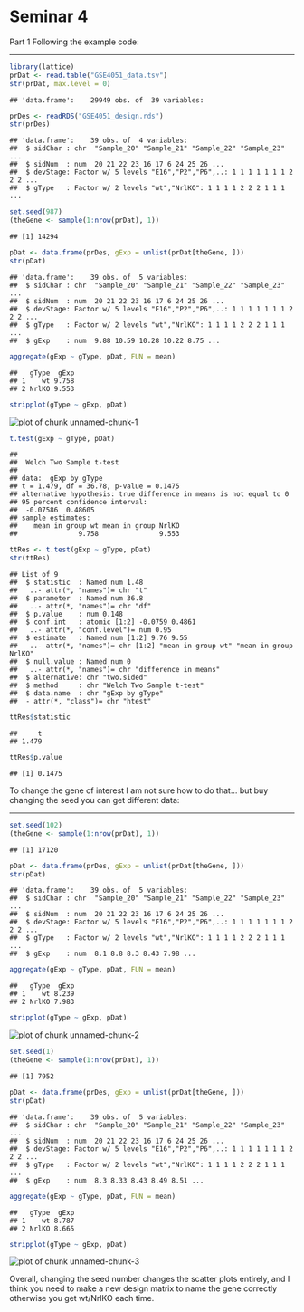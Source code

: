 Seminar 4
============================

Part 1 Following the example code:
_____________________________________

```r
library(lattice)
prDat <- read.table("GSE4051_data.tsv")
str(prDat, max.level = 0)
```

```
## 'data.frame':	29949 obs. of  39 variables:
```

```r
prDes <- readRDS("GSE4051_design.rds")
str(prDes)
```

```
## 'data.frame':	39 obs. of  4 variables:
##  $ sidChar : chr  "Sample_20" "Sample_21" "Sample_22" "Sample_23" ...
##  $ sidNum  : num  20 21 22 23 16 17 6 24 25 26 ...
##  $ devStage: Factor w/ 5 levels "E16","P2","P6",..: 1 1 1 1 1 1 1 2 2 2 ...
##  $ gType   : Factor w/ 2 levels "wt","NrlKO": 1 1 1 1 2 2 2 1 1 1 ...
```

```r
set.seed(987)
(theGene <- sample(1:nrow(prDat), 1))
```

```
## [1] 14294
```

```r
pDat <- data.frame(prDes, gExp = unlist(prDat[theGene, ]))
str(pDat)
```

```
## 'data.frame':	39 obs. of  5 variables:
##  $ sidChar : chr  "Sample_20" "Sample_21" "Sample_22" "Sample_23" ...
##  $ sidNum  : num  20 21 22 23 16 17 6 24 25 26 ...
##  $ devStage: Factor w/ 5 levels "E16","P2","P6",..: 1 1 1 1 1 1 1 2 2 2 ...
##  $ gType   : Factor w/ 2 levels "wt","NrlKO": 1 1 1 1 2 2 2 1 1 1 ...
##  $ gExp    : num  9.88 10.59 10.28 10.22 8.75 ...
```

```r
aggregate(gExp ~ gType, pDat, FUN = mean)
```

```
##   gType  gExp
## 1    wt 9.758
## 2 NrlKO 9.553
```

```r
stripplot(gType ~ gExp, pDat)
```

![plot of chunk unnamed-chunk-1](figure/unnamed-chunk-1.png) 

```r
t.test(gExp ~ gType, pDat)
```

```
## 
## 	Welch Two Sample t-test
## 
## data:  gExp by gType
## t = 1.479, df = 36.78, p-value = 0.1475
## alternative hypothesis: true difference in means is not equal to 0
## 95 percent confidence interval:
##  -0.07586  0.48605
## sample estimates:
##    mean in group wt mean in group NrlKO 
##               9.758               9.553
```

```r
ttRes <- t.test(gExp ~ gType, pDat)
str(ttRes)
```

```
## List of 9
##  $ statistic  : Named num 1.48
##   ..- attr(*, "names")= chr "t"
##  $ parameter  : Named num 36.8
##   ..- attr(*, "names")= chr "df"
##  $ p.value    : num 0.148
##  $ conf.int   : atomic [1:2] -0.0759 0.4861
##   ..- attr(*, "conf.level")= num 0.95
##  $ estimate   : Named num [1:2] 9.76 9.55
##   ..- attr(*, "names")= chr [1:2] "mean in group wt" "mean in group NrlKO"
##  $ null.value : Named num 0
##   ..- attr(*, "names")= chr "difference in means"
##  $ alternative: chr "two.sided"
##  $ method     : chr "Welch Two Sample t-test"
##  $ data.name  : chr "gExp by gType"
##  - attr(*, "class")= chr "htest"
```

```r
ttRes$statistic
```

```
##     t 
## 1.479
```

```r
ttRes$p.value
```

```
## [1] 0.1475
```


To change the gene of interest I am not sure how to do that... but buy changing the seed you can get different data:
______________________________________


```r
set.seed(102)
(theGene <- sample(1:nrow(prDat), 1))
```

```
## [1] 17120
```

```r
pDat <- data.frame(prDes, gExp = unlist(prDat[theGene, ]))
str(pDat)
```

```
## 'data.frame':	39 obs. of  5 variables:
##  $ sidChar : chr  "Sample_20" "Sample_21" "Sample_22" "Sample_23" ...
##  $ sidNum  : num  20 21 22 23 16 17 6 24 25 26 ...
##  $ devStage: Factor w/ 5 levels "E16","P2","P6",..: 1 1 1 1 1 1 1 2 2 2 ...
##  $ gType   : Factor w/ 2 levels "wt","NrlKO": 1 1 1 1 2 2 2 1 1 1 ...
##  $ gExp    : num  8.1 8.8 8.3 8.43 7.98 ...
```

```r
aggregate(gExp ~ gType, pDat, FUN = mean)
```

```
##   gType  gExp
## 1    wt 8.239
## 2 NrlKO 7.983
```

```r
stripplot(gType ~ gExp, pDat)
```

![plot of chunk unnamed-chunk-2](figure/unnamed-chunk-2.png) 



```r
set.seed(1)
(theGene <- sample(1:nrow(prDat), 1))
```

```
## [1] 7952
```

```r
pDat <- data.frame(prDes, gExp = unlist(prDat[theGene, ]))
str(pDat)
```

```
## 'data.frame':	39 obs. of  5 variables:
##  $ sidChar : chr  "Sample_20" "Sample_21" "Sample_22" "Sample_23" ...
##  $ sidNum  : num  20 21 22 23 16 17 6 24 25 26 ...
##  $ devStage: Factor w/ 5 levels "E16","P2","P6",..: 1 1 1 1 1 1 1 2 2 2 ...
##  $ gType   : Factor w/ 2 levels "wt","NrlKO": 1 1 1 1 2 2 2 1 1 1 ...
##  $ gExp    : num  8.3 8.33 8.43 8.49 8.51 ...
```

```r
aggregate(gExp ~ gType, pDat, FUN = mean)
```

```
##   gType  gExp
## 1    wt 8.787
## 2 NrlKO 8.665
```

```r
stripplot(gType ~ gExp, pDat)
```

![plot of chunk unnamed-chunk-3](figure/unnamed-chunk-3.png) 

Overall, changing the seed number changes the scatter plots entirely, and I think you need to make a new design matrix to name the gene correctly otherwise you get wt/NrlKO each time.
